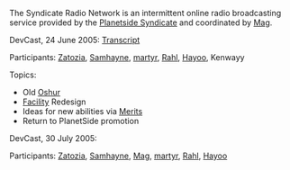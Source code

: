 The Syndicate Radio Network is an intermittent online radio broadcasting service
provided by the [Planetside Syndicate](PlanetSide_Syndicate.md) and coordinated
by [Mag](user:Mag.md).

DevCast, 24 June 2005: [Transcript](DevCast_June_05.md)

Participants: [Zatozia](Zatozia.md), [Samhayne](Samhayne.md),
[martyr](Martyr.md), [Rahl](user:Rahl.md), [Hayoo](Hayoo.md), Kenwayy

Topics:

- Old [Oshur](../locations/Oshur.md)
- [Facility](../locations/Facilities.md) Redesign
- Ideas for new abilities via [Merits](../merits/Merit_Commendations.md)
- Return to PlanetSide promotion

DevCast, 30 July 2005:

Participants: [Zatozia](Zatozia.md), [Samhayne](Samhayne.md),
[Mag](user:Mag.md), [martyr](Martyr.md), [Rahl](user:Rahl.md), [Hayoo](Hayoo.md)

<!--[Category:Communication](Category:Communication.md)-->
<!--[Category:Web site](Category:Web_site.md)-->
